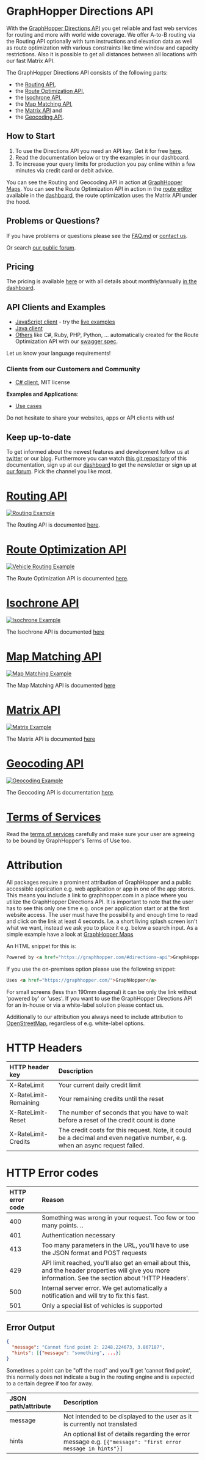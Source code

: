 # GraphHopper Directions API

With the [ GraphHopper Directions API](https://graphhopper.com/#directions-api) you get reliable and fast web services for routing and more
with world wide coverage. We offer A-to-B routing via the Routing API optionally with turn instructions and elevation data as well as 
route optimization with various constraints like time window and capacity restrictions. Also it is possible to get all distances 
between all locations with our fast Matrix API.

The GraphHopper Directions API consists of the following parts:

 * the [Routing API](./routing.md), 
 * the [Route Optimization API](./route-optimization.md),
 * the [Isochrone API](./isochrone.md),
 * the [Map Matching API](./map-matching.md),
 * the [Matrix API](./matrix.md) and 
 * the [Geocoding API](./geocoding.md).

## How to Start

 1. To use the Directions API you need an API key. Get it for free [here](https://graphhopper.com/#directions-api).
 2. Read the documentation below or try the examples in our dashboard.
 3. To increase your query limits for production you pay online within a few minutes via credit card or debit advice.

You can see the Routing and Geocoding API in action at [GraphHopper Maps](https://graphhopper.com/maps). You can see the Route Optimization API in action in the [route editor](https://graphhopper.com/blog/2015/07/21/graphhoppers-new-route-optimization-editor/) available in the [dashboard](https://graphhopper.com/#directions-api), the route optimization uses the Matrix API under the hood.

## Problems or Questions?

If you have problems or questions please see the [FAQ.md](FAQ.md) or [contact us](https://graphhopper.com/#contact).

Or search [our public forum](https://discuss.graphhopper.com/c/directions-api).

## Pricing

The pricing is available [here](https://graphhopper.com/#pricing) or with all details about monthly/annually [in the dashboard](https://graphhopper.com/dashboard/).

## API Clients and Examples

 * [JavaScript client](https://github.com/graphhopper/directions-api-js-client) - try the [live examples](https://graphhopper.com/api/1/examples/)
 * [Java client](https://github.com/graphhopper/directions-api-java-client)
 * [Others](https://github.com/graphhopper/directions-api-clients-route-optimization) like C#, Ruby, PHP, Python, ... automatically created for the Route Optimization API with our [swagger spec](https://graphhopper.com/api/1/vrp/swagger.json).

Let us know your language requirements!
  
### Clients from our Customers and Community

 * [C# client](https://github.com/Schuby80/WpfGraphHopper), MIT license

**Examples and Applications**:

 * [Use cases](https://graphhopper.com/#usecases)

Do not hesitate to share your websites, apps or API clients with us!

## Keep up-to-date

To get informed about the newest features and development follow us at [twitter](https://twitter.com/graphhopper/) or our [blog](https://graphhopper.com/blog/). Furthermore you can watch [this git repository](https://github.com/graphhopper/directions-api) of this documentation, sign up at our [dashboard](https://graphhopper.com/dashboard/) to get the newsletter or sign up at [our forum](https://discuss.graphhopper.com/c/directions-api). Pick the channel you like most.

# [Routing API](./routing.md)

[![Routing Example](./img/routing-example.png)](./routing.md)

The Routing API is documented [here](./routing.md).

# [Route Optimization API](./route-optimization.md)

[![Vehicle Routing Example](./img/vrp-example.png)](./route-optimization.md)

The Route Optimization API is documented [here](./route-optimization.md).

# [Isochrone API](./isochrone.md)

[![Isochrone Example](./img/isochrone-example.png)](./isochrone.md)

The Isochrone API is documented [here](./isochrone.md)

# [Map Matching API](./map-matching.md)

[![Map Matching Example](./img/map-matching-example.png)](./map-matching.md)

The Map Matching API is documented [here](./map-matching.md)

# [Matrix API](./matrix.md)

[![Matrix Example](./img/matrix-example.png)](./matrix.md)

The Matrix API is documented [here](./matrix.md)

# [Geocoding API](./geocoding.md)

[![Geocoding Example](./img/geocoding-example.png)](./geocoding.md)

The Geocoding API is documentation [here](./geocoding.md).

<!--

# Map Matching API

Use this API to match recorded GPS tracks with roads and associate useful information like turn instructions or speed limit, i.e. it provides a 'snap to road' functionality. Please contact us for further details.

![Map Matching Illustration](https://karussell.files.wordpress.com/2014/07/map-matching.png?w=242)

-->

# [Terms of Services](https://graphhopper.com/terms.html)

Read the [terms of services](https://graphhopper.com/terms.html) carefully and make sure your user are agreeing to be bound by GraphHopper's Terms of Use too.

# Attribution

All packages require a prominent attribution of GraphHopper and a public accessible application e.g. web application or app in one of the app stores.
This means you include a link to graphhopper.com in a place where you utilize the GraphHopper Directions API. 
It is important to note that the user has to see this only one time e.g. once per application start 
or at the first website access. The user must have the possibility and enough time to read and 
click on the link at least 4 seconds. I.e. a short living splash screen isn't what we want, 
instead we ask you to place it e.g. below a search input. As a simple example have a look 
at [GraphHopper Maps](https://graphhopper.com/maps/)

An HTML snippet for this is:

```html
Powered by <a href="https://graphhopper.com/#directions-api">GraphHopper API</a>
```

If you use the on-premises option please use the following snippet:
```html
Uses <a href="https://graphhopper.com/">GraphHopper</a>
```

For small screens (less than 190mm diagonal) it can be only the link without 'powered by' or 'uses'. 
If you want to use the GraphHopper Directions API for an in-house or via a white-label solution please contact us.

Additionally to our attribution you always need to include 
attribution to [OpenStreetMap](https://www.openstreetmap.org/copyright/), regardless of e.g. white-label options.

# HTTP Headers

HTTP header key | 	Description
:---------------|:-------------
X-RateLimit 	   | Your current daily credit limit
X-RateLimit-Remaining | 	Your remaining credits until the reset
X-RateLimit-Reset 	   | The number of seconds that you have to wait before a reset of the credit count is done
X-RateLimit-Credits 	 | The credit costs for this request. Note, it could be a decimal and even negative number, e.g. when an async request failed.

# HTTP Error codes

HTTP error code | Reason
:---------------|:------------
400             | Something was wrong in your request. Too few or too many points. ..
401             | Authentication necessary
413             | Too many parameters in the URL, you'll have to use the JSON format and POST requests
429             | API limit reached, you'll also get an email about this, and the header properties will give you more information. See the section about 'HTTP Headers'.
500             | Internal server error. We get automatically a notification and will try to fix this fast.
501 	           | Only a special list of vehicles is supported


## Error Output
```json
{
  "message": "Cannot find point 2: 2248.224673, 3.867187",
  "hints": [{"message": "something", ...}]
}
```

Sometimes a point can be "off the road" and you'll get 'cannot find point', this normally does not
indicate a bug in the routing engine and is expected to a certain degree if too far away.

JSON path/attribute    | Description
:----------------------|:------------
message                | Not intended to be displayed to the user as it is currently not translated
hints                  | An optional list of details regarding the error message e.g. `[{"message": "first error message in hints"}]`
